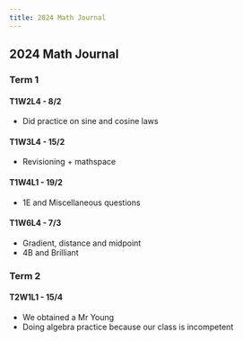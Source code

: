 ```yaml
---
title: 2024 Math Journal
---
```


## 2024 Math Journal
### Term 1
#### T1W2L4 - 8/2
- Did practice on sine and cosine laws

#### T1W3L4 - 15/2
- Revisioning + mathspace

#### T1W4L1 - 19/2
- 1E and Miscellaneous questions

#### T1W6L4 - 7/3
- Gradient, distance and midpoint
- 4B and Brilliant

### Term 2
#### T2W1L1 - 15/4
- We obtained a Mr Young
- Doing algebra practice because our class is incompetent